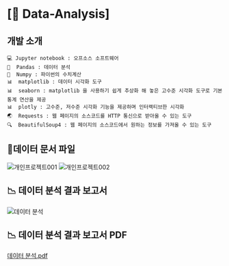 # [🌱 Data-Analysis]

## 개발 소개

```
💻 Jupyter notebook : 오프소스 소프트웨어
🐼  Pandas : 데이터 분석 
🧮  Numpy : 파이썬의 수치계산
📊  matplotlib : 데이터 시각화 도구 
📊  seaborn : matplotlib 을 사용하기 쉽게 추상화 해 놓은 고수준 시각화 도구로 기본 통계 연산을 제공
📊  plotly : 고수준, 저수준 시각화 기능을 제공하며 인터랙티브한 시각화
🌏  Requests : 웹 페이지의 소스코드를 HTTP 통신으로 받아올 수 있는 도구 
🔍  BeautifulSoup4 : 웹 페이지의 소스코드에서 원하는 정보를 가져올 수 있는 도구 
```

## 🐼데이터 문서 파일 
![개인프로젝트001](https://github.com/Ssongreen/DataAnalysis/assets/134990843/957af2a6-0eb9-4c0c-a73a-f08004ad28ad)
![개인프로젝트002](https://github.com/Ssongreen/DataAnalysis/assets/134990843/acc1bdfc-2b50-42c2-8524-82221b1cf58d)

## 📉 데이터 분석 결과 보고서 
![데이터 분석](https://github.com/Ssongreen/DataAnalysis/assets/134990843/eafe52d8-3f61-4c1b-bdbf-6c229f737305)


## 📉 데이터 분석 결과 보고서 PDF
[데이터 분석.pdf](https://github.com/Ssongreen/DataAnalysis/files/11953167/default.pdf)

